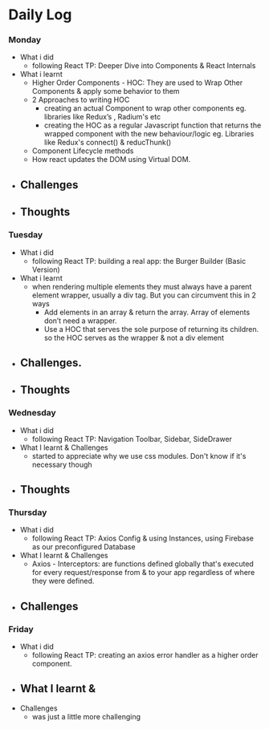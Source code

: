 # Daily Log

### Monday
- What i did
  - following React TP: Deeper Dive into Components & React Internals
- What i learnt
  - Higher Order Components - HOC: They are used to Wrap Other Components & apply some behavior to them 
  - 2 Approaches to writing HOC
    - creating an actual Component to wrap other components eg. libraries like Redux’s <Provider/>, Radium's <StyleRoot /> etc
    - creating the HOC as a regular Javascript function that returns the wrapped component with the new behaviour/logic eg. Libraries like Redux's connect() & reducThunk()
  - Component Lifecycle methods
  - How react updates the DOM using Virtual DOM.
- Challenges
  -  
- Thoughts
  - 

### Tuesday
- What i did
  - following React TP: building a real app: the Burger Builder (Basic Version)
- What i learnt
  - when rendering multiple elements they must always have a parent element wrapper, usually a div tag. But you can circumvent this in 2 ways
    - Add elements in an array & return the array. Array of elements don’t need a wrapper.
    - Use a HOC that serves the sole purpose of returning its children. so the HOC serves as the wrapper & not a div element
- Challenges.
  - 
- Thoughts
  - 
### Wednesday
- What i did
  - following React TP: Navigation Toolbar, Sidebar, SideDrawer
- What I learnt & Challenges
  - started to appreciate why we use css modules. Don't know if it's necessary though
- Thoughts
  - 

### Thursday
- What i did
  - following React TP: Axios Config & using Instances, using Firebase as our preconfigured Database
- What I learnt & Challenges
  - Axios - Interceptors: are functions defined globally that's executed for every request/response from & to your app regardless of where they were defined.
- Challenges
  - 
 
  
### Friday
- What i did
  - following React TP: creating an axios error handler as a higher order component.
- What I learnt & 
  - 
- Challenges
  - was just a little more challenging
 
  
 
